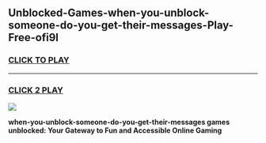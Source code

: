 
## Unblocked-Games-when-you-unblock-someone-do-you-get-their-messages-Play-Free-ofi9l
<h3>
<a href="https://premium76.site?title=when-you-unblock-someone-do-you-get-their-messages&ref=20M">CLICK TO PLAY</a></h3>
<hr>

<h3>
<a href="https://premium76.site?title=when-you-unblock-someone-do-you-get-their-messages&ref=20M">CLICK 2 PLAY</a>
  
</h3>

<a href="https://premium76.site?title=when-you-unblock-someone-do-you-get-their-messages&ref=19M"><img src="https://clearcache.store/games.png"></a>


**when-you-unblock-someone-do-you-get-their-messages games unblocked: Your Gateway to Fun and Accessible Online Gaming**

